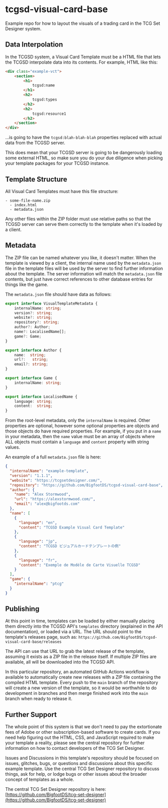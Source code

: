 # tcgsd-visual-card-base
Example repo for how to layout the visuals of a trading card in the TCG Set Designer system.

## Data Interpolation

In the TCGSD system, a Visual Card Template must be a HTML file that lets the TCGSD interpolate data into its contents. For example, HTML like this:

```html
<div class="example-vct">
	<section>
		<h1>
			tcgsd:name
		</h1>
		<h2>
			tcgsd:types
		</h2>
		<h2>
			tcgsd:resource1
		</h2>
	</section>
</div>
```

...is going to have the `tcgsd:blah-blah-blah` properties replaced with actual data from the TCGSD server.

This does mean that your TCGSD server is going to be dangerously loading some external HTML, so make sure you do your due diligence when picking your template packages for your TCGSD instance.


## Template Structure

All Visual Card Templates must have this file structure:

```
- some-file-name.zip
  - index.html
  - metadata.json

```

Any other files within the ZIP folder must use relative paths so that the TCGSD server can serve them correctly to the template when it's loaded by a client. 

## Metadata

The ZIP file can be named whatever you like, it doesn't matter. When the template is viewed by a client, the internal name used by the `metadata.json` file in the template files will be used by the server to find further information about the template. The server information will match the `metadata.json` file contents, but just have correct references to other database entries for things like the game.

The `metadata.json` file should have data as follows:

```typescript
export interface VisualTemplateMetadata {
    internalName: string;
    version?: string;
    website?: string;
    repository?: string;
    author?: Author;
    name?: LocalisedName[];
    game?: Game;
}

export interface Author {
    name:  string;
    url?:   string;
    email?: string;
}

export interface Game {
    internalName: string;
}

export interface LocalisedName {
    language: string;
    content:  string;
}
```

From the root-level metadata, only the `internalName` is required. Other properties are optional, however some optional properties are objects and those objects do have required properties. For example, if you put in a `name` in your metadata, then the `name` value must be an array of objects where ALL objects must contain a `language` and `content` property with string values. 

An example of a full `metadata.json` file is here:

```json
{
  "internalName": "example-template",
  "version": "1.1.1",
  "website": "https://tcgsetdesigner.com/",
  "repository": "https://github.com/BigfootDS/tcgsd-visual-card-base",
  "author": {
    "name": "Alex Stormwood",
    "url": "https://alexstormwood.com/",
    "email": "alex@bigfootds.com"
  },
  "name": [
    {
      "language": "en",
      "content": "TCGSD Example Visual Card Template"
    },
    {
      "language": "jp",
      "content": "TCGSD ビジュアルカードテンプレートの例"
    },
    {
      "language": "fr",
      "content": "Exemple de Modèle de Carte Visuelle TCGSD"
    }
  ],
  "game": {
    "internalName": "ptcg"
  }
}
```

## Publishing

At this point in time, templates can be loaded by either manually placing them directly into the TCGSD API's `templates` directory (explained in the API documentation), or loaded via a URL. The URL should point to the template's releases page, such as: `https://github.com/BigfootDS/tcgsd-visual-card-base/releases`

The API can use that URL to grab the latest release of the template, assuming it exists as a ZIP file in the release itself. If multiple ZIP files are available, all will be downloaded into the TCGSD API.

In this particular repository, an automated GitHub Actions workflow is available to automatically create new releases with a ZIP file containing the compiled HTML template. Every push to the `main` branch of the repository will create a new version of the template, so it would be worthwhile to do development in branches and then merge finished work into the `main` branch when ready to release it.

## Further Support

The whole point of this system is that we don't need to pay the extortionate fees of Adobe or other subscription-based software to create cards. If you need help figuring out the HTML, CSS, and JavaScript required to make your template a reality, please see the central repository for further information on how to contact developers of the TCG Set Designer.

Issues and Discussions in this template's repository should be focused on issues, glitches, bugs, or questions and discussions about this specific example template. Use the central TCG Set Designer repository to discuss things, ask for help, or lodge bugs or other issues about the broader concept of templates as a whole.

The central TCG Set Designer repository is here: [https://github.com/BigfootDS/tcg-set-designer](https://github.com/BigfootDS/tcg-set-designer)